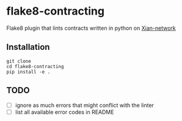 # flake8-contracting

Flake8 plugin that lints contracts written in python on [Xian-network](https://github.com/xian-network/)

## Installation
```
git clone 
cd flake8-contracting
pip install -e .
```
## TODO
- [ ] ignore as much errors that might conflict with the linter
- [ ] list all available error codes in README
